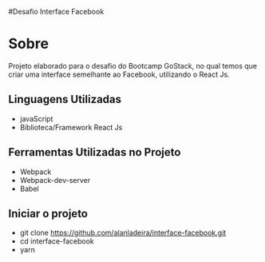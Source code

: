 #Desafio Interface Facebook

# Sobre
Projeto elaborado para o desafio do Bootcamp GoStack, no qual temos que criar uma interface semelhante ao Facebook, utilizando o React Js.

## Linguagens Utilizadas
- javaScript 
- Biblioteca/Framework React Js

## Ferramentas Utilizadas no Projeto
- Webpack
- Webpack-dev-server
- Babel

## Iniciar o projeto
- git clone https://github.com/alanladeira/interface-facebook.git
- cd interface-facebook
- yarn
